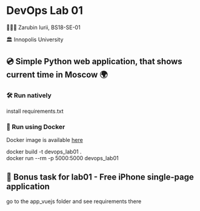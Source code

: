 # DevOps Lab 01
👨🏻‍💻 Zarubin Iurii, BS18-SE-01

🏛 Innopolis University


## 💿 Simple Python web application, that shows current time in Moscow 🌍

### 🛠 Run natively

install requirements.txt

### 🐳 Run using Docker

Docker image is available [here](https://hub.docker.com/r/pfhhbq/devops_lab01)

docker build -t devops_lab01 .   
docker run --rm -p 5000:5000 devops_lab01

## 📱 Bonus task for lab01 - Free iPhone single-page application

go to the app_vuejs folder and see requirements there